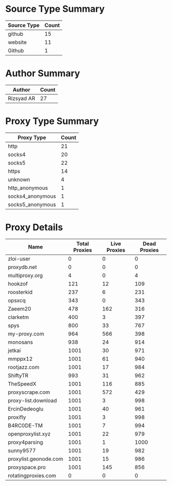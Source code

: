 # Source Type Summary

| Source Type | Count |
|-------------|-------|
| github | 15 |
| website | 11 |
| Github | 1 |


# Author Summary

| Author | Count |
|--------|-------|
| Rizsyad AR | 27 |


# Proxy Type Summary

| Proxy Type | Count |
|------------|-------|
| http | 21 |
| socks4 | 20 |
| socks5 | 22 |
| https | 14 |
| unknown | 4 |
| http_anonymous | 1 |
| socks4_anonymous | 1 |
| socks5_anonymous | 1 |


# Proxy Details

| Name | Total Proxies | Live Proxies | Dead Proxies |
|------|---------------|--------------|---------------|
| zloi-user | 0 | 0 | 0 |
| proxydb.net | 0 | 0 | 0 |
| multiproxy.org | 4 | 0 | 4 |
| hookzof | 121 | 12 | 109 |
| roosterkid | 237 | 6 | 231 |
| opsxcq | 343 | 0 | 343 |
| Zaeem20 | 478 | 162 | 316 |
| clarketm | 400 | 3 | 397 |
| spys | 800 | 33 | 767 |
| my-proxy.com | 964 | 566 | 398 |
| monosans | 938 | 24 | 914 |
| jetkai | 1001 | 30 | 971 |
| mmppx12 | 1001 | 61 | 940 |
| rootjazz.com | 1001 | 17 | 984 |
| ShiftyTR | 993 | 31 | 962 |
| TheSpeedX | 1001 | 116 | 885 |
| proxyscrape.com | 1001 | 572 | 429 |
| proxy-list.download | 1001 | 3 | 998 |
| ErcinDedeoglu | 1001 | 40 | 961 |
| proxifly | 1001 | 3 | 998 |
| B4RC0DE-TM | 1001 | 7 | 994 |
| openproxylist.xyz | 1001 | 22 | 979 |
| proxy4parsing | 1001 | 1 | 1000 |
| sunny9577 | 1001 | 19 | 982 |
| proxylist.geonode.com | 1001 | 15 | 986 |
| proxyspace.pro | 1001 | 145 | 856 |
| rotatingproxies.com | 0 | 0 | 0 |
